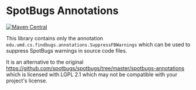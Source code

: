 # SpotBugs Annotations

[![Maven Central](https://maven-badges.herokuapp.com/maven-central/io.wcm.tooling.spotbugs/io.wcm.tooling.spotbugs.annotations/badge.svg)](https://maven-badges.herokuapp.com/maven-central/io.wcm.tooling.spotbugs/io.wcm.tooling.spotbugs.annotations)

This library contains only the annotation `edu.umd.cs.findbugs.annotations.SuppressFBWarnings` which can be used to suppress SpotBugs warnings in source code files.

It is an alternative to the original https://github.com/spotbugs/spotbugs/tree/master/spotbugs-annotations which is licensed with LGPL 2.1 which may not be compatible with your project's license.
